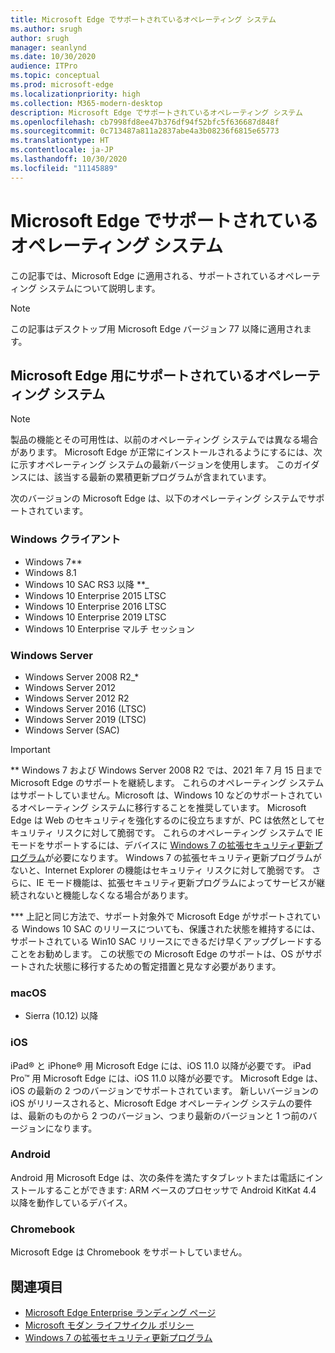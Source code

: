 ```yaml
---
title: Microsoft Edge でサポートされているオペレーティング システム
ms.author: srugh
author: srugh
manager: seanlynd
ms.date: 10/30/2020
audience: ITPro
ms.topic: conceptual
ms.prod: microsoft-edge
ms.localizationpriority: high
ms.collection: M365-modern-desktop
description: Microsoft Edge でサポートされているオペレーティング システム
ms.openlocfilehash: cb7998fd8ee47b376df94f52bfc5f636687d848f
ms.sourcegitcommit: 0c713487a811a2837abe4a3b08236f6815e65773
ms.translationtype: HT
ms.contentlocale: ja-JP
ms.lasthandoff: 10/30/2020
ms.locfileid: "11145889"
---
```

# Microsoft Edge でサポートされているオペレーティング システム

この記事では、Microsoft Edge に適用される、サポートされているオペレーティング システムについて説明します。

> [!NOTE]
> この記事はデスクトップ用 Microsoft Edge バージョン 77 以降に適用されます。

## Microsoft Edge 用にサポートされているオペレーティング システム

> [!NOTE]
> 製品の機能とその可用性は、以前のオペレーティング システムでは異なる場合があります。 Microsoft Edge が正常にインストールされるようにするには、次に示すオペレーティング システムの最新バージョンを使用します。 このガイダンスには、該当する最新の累積更新プログラムが含まれています。

次のバージョンの Microsoft Edge は、以下のオペレーティング システムでサポートされています。

### Windows クライアント

- Windows 7**
- Windows 8.1
- Windows 10 SAC RS3 以降 **_
- Windows 10 Enterprise 2015 LTSC
- Windows 10 Enterprise 2016 LTSC
- Windows 10 Enterprise 2019 LTSC
- Windows 10 Enterprise マルチ セッション

### Windows Server

- Windows Server 2008 R2_*
- Windows Server 2012
- Windows Server 2012 R2
- Windows Server 2016 (LTSC)
- Windows Server 2019 (LTSC)
- Windows Server (SAC)

> [!IMPORTANT]
> ** Windows 7 および Windows Server 2008 R2 では、2021 年 7 月 15 日まで Microsoft Edge のサポートを継続します。 これらのオペレーティング システムはサポートしていません。Microsoft は、Windows 10 などのサポートされているオペレーティング システムに移行することを推奨しています。 Microsoft Edge は Web のセキュリティを強化するのに役立ちますが、PC は依然としてセキュリティ リスクに対して脆弱です。 これらのオペレーティング システムで IE モードをサポートするには、デバイスに [Windows 7 の拡張セキュリティ更新プログラム](https://support.microsoft.com/help/4527878/faq-about-extended-security-updates-for-windows-7)が必要になります。 Windows 7 の拡張セキュリティ更新プログラムがないと、Internet Explorer の機能はセキュリティ リスクに対して脆弱です。 さらに、IE モード機能は、拡張セキュリティ更新プログラムによってサービスが継続されないと機能しなくなる場合があります。  
>
> *** 上記と同じ方法で、サポート対象外で Microsoft Edge がサポートされている Windows 10 SAC のリリースについても、保護された状態を維持するには、サポートされている Win10 SAC リリースにできるだけ早くアップグレードすることをお勧めします。 この状態での Microsoft Edge のサポートは、OS がサポートされた状態に移行するための暫定措置と見なす必要があります。

### macOS

- Sierra (10.12) 以降

### iOS

iPad&reg; と iPhone&reg; 用 Microsoft Edge には、iOS 11.0 以降が必要です。 iPad Pro&trade; 用 Microsoft Edge には、iOS 11.0 以降が必要です。 Microsoft Edge は、iOS の最新の 2 つのバージョンでサポートされています。 新しいバージョンの iOS がリリースされると、Microsoft Edge オペレーティング システムの要件は、最新のものから 2 つのバージョン、つまり最新のバージョンと 1 つ前のバージョンになります。

### Android

Android 用 Microsoft Edge は、次の条件を満たすタブレットまたは電話にインストールすることができます: ARM ベースのプロセッサで Android KitKat 4.4 以降を動作しているデバイス。

### Chromebook

Microsoft Edge は Chromebook をサポートしていません。

## 関連項目

- [Microsoft Edge Enterprise ランディング ページ](https://aka.ms/EdgeEnterprise)
- [Microsoft モダン ライフサイクル ポリシー](https://support.microsoft.com/help/30881/modern-lifecycle-policy)
- [Windows 7 の拡張セキュリティ更新プログラム](https://support.microsoft.com/help/4527878/faq-about-extended-security-updates-for-windows-7)
